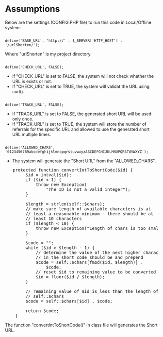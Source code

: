 # Assumptions

Below are the settings (CONFIG.PHP file) to run this code in Local/Offline system:

<code>
define('BASE_URL', 'http://' . $_SERVER['HTTP_HOST'] . '/urlShorten/');
</code>

Where "urlShorten" is my project directory.




<code>
define('CHECK_URL', FALSE);
</code>

- If "CHECK_URL" is set to FALSE, the system will not check whether the URL is exists or not.
- If "CHECK_URL" is set to TRUE, the system will validat the URL using curl().




<code>
define('TRACK_URL', FALSE);
</code>

- If "TRACK_URL" is set to FALSE, the generated short URL will be used only once.
- If "TRACK_URL" is set to TRUE, the system will store the number of referrals for the specific URL and allowed to use the generated short URL multiple times.


<code>
define('ALLOWED_CHARS', '0123456789abcdefghijklmnopqrstuvwxyzABCDEFGHIJKLMNOPQRSTUVWXYZ');
</code>

- The system will generate the "Short URL" from the "ALLOWED_CHARS".




<pre>
   protected function convertIntToShortCode($id) {
        $id = intval($id);
        if ($id < 1) {
            throw new Exception(
                "The ID is not a valid integer");
        }

        $length = strlen(self::$chars);
        // make sure length of available characters is at
        // least a reasonable minimum - there should be at
        // least 10 characters
        if ($length < 10) {
            throw new Exception("Length of chars is too small");
        }

        $code = "";
        while ($id > $length - 1) {
            // determine the value of the next higher character
            // in the short code should be and prepend
            $code = self::$chars[fmod($id, $length)] .
                $code;
            // reset $id to remaining value to be converted
            $id = floor($id / $length);
        }

        // remaining value of $id is less than the length of
        // self::$chars
        $code = self::$chars[$id] . $code;

        return $code;
    }
</pre>

The function "convertIntToShortCode()" in class file will generates the Short URL.
